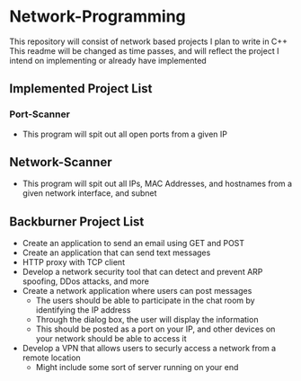 # Network-Programming
This repository will consist of network based projects I plan to write in C++
This readme will be changed as time passes, and will reflect the project I intend on implementing or already have implemented

## Implemented Project List
### Port-Scanner
- This program will spit out all open ports from a given IP
## Network-Scanner
- This program will spit out all IPs, MAC Addresses, and hostnames from a given network interface, and subnet

## Backburner Project List
- Create an application to send an email using GET and POST
- Create an application that can send text messages
- HTTP proxy with TCP client
- Develop a network security tool that can detect and prevent ARP spoofing, DDos attacks, and more
- Create a network application where users can post messages
	- The users should be able to participate in the chat room by identifying the IP address
	- Through the dialog box, the user will display the information
	- This should be posted as a port on your IP, and other devices on your network should be able to access it
- Develop a VPN that allows users to securly access a network from a remote location 
	- Might include some sort of server running on your end
